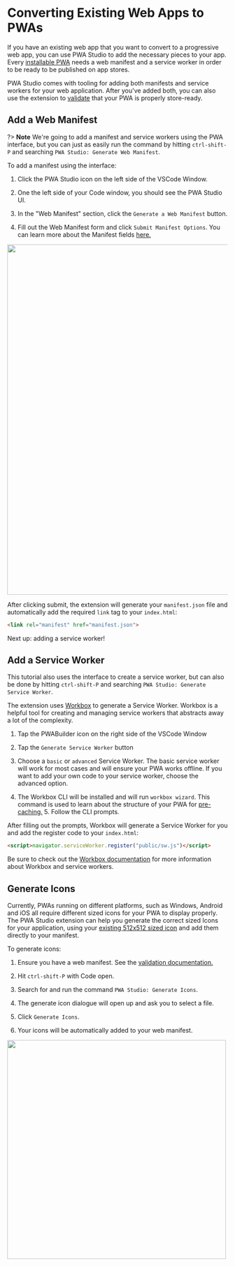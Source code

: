 # Converting Existing Web Apps to PWAs

If you have an existing web app that you want to convert to a progressive web app, you can use PWA Studio to add the necessary pieces to your app.
Every [installable PWA](https://developer.mozilla.org/en-US/docs/Web/Progressive_web_apps/Installable_PWAs) needs a web manifest and a service worker in order to be ready to be published on app stores.

PWA Studio comes with tooling for adding both manifests and service workers for your web application. After you've added both, you can also use the extension to [validate]() that your PWA is properly store-ready.


## Add a Web Manifest

?> **Note** We're going to add a manifest and service workers using the PWA interface, but you can just as easily run the command by hitting `ctrl-shift-P` and searching `PWA Studio: Generate Web Manifest`.

To add a manifest using the interface:

1. Click the PWA Studio icon on the left side of the VSCode Window.
   
2. One the left side of your Code window, you should see the PWA Studio UI.
   
3. In the "Web Manifest" section, click the `Generate a Web Manifest` button.
   
4. Fill out the Web Manifest form and click `Submit Manifest Options`. You can learn more about the Manifest fields [here.](https://developer.mozilla.org/en-US/docs/Web/Manifest)

<div class="docs-image">
    <img src="/assets/studio/quick-start/web-manifest-form.png" width=800>
</div>


After clicking submit, the extension will generate your `manifest.json` file and automatically add the required `link` tag to your `index.html`:
```html
<link rel="manifest" href="manifest.json">
```

Next up: adding a service worker! 


## Add a Service Worker
This tutorial also uses the interface to create a service worker, but can also be done by hitting `ctrl-shift-P` and searching `PWA Studio: Generate Service Worker`.

The extension uses [Workbox](https://developers.google.com/web/tools/workbox/) to generate a Service Worker. Workbox is a helpful tool for creating and managing service workers that abstracts away a lot of the complexity.

1. Tap the PWABuilder icon on the right side of the VSCode Window

2. Tap the `Generate Service Worker` button

3. Choose a `basic` or `advanced` Service Worker.
The basic service worker will work for most cases and will ensure your PWA works offline. If you want to add your own code to your service worker, choose the advanced option.

4. The Workbox CLI will be installed and will run `workbox wizard`. This command is used to learn about the structure of your PWA for [pre-caching.](https://developers.google.com/web/tools/workbox/modules/workbox-precaching#what_is_precaching) 
[](..\..\..\pwabuilder-vscode.wiki\images\generate-icons.png)5. Follow the CLI prompts.
   
After filling out the prompts, Workbox will generate a Service Worker for you and add the register code to your `index.html`:

```html
<script>navigator.serviceWorker.register("public/sw.js")</script>
```

Be sure to check out the [Workbox documentation](https://developers.google.com/web/tools/workbox/modules/workbox-cli#setup_and_configuration) for more information about Workbox and service workers.

## Generate Icons

Currently, PWAs running on different platforms, such as Windows, Android and iOS all require different sized icons for your PWA to display properly. The PWA Studio extension can help you generate the correct sized Icons for your application, using your [existing 512x512 sized icon](https://blog.pwabuilder.com/docs/image-recommendations-for-windows-pwa-packages/) and add them directly to your manifest.

To generate icons:

1. Ensure you have a web manifest. See the [validation documentation.](Validate.md)
   
2. Hit `ctrl-shift-P` with Code open.
   
3. Search for and run the command `PWA Studio: Generate Icons`.
   
4. The generate icon dialogue will open up and ask you to select a file.
   
5. Click `Generate Icons`.
   
6. Your icons will be automatically added to your web manifest.

<div class="docs-image">
    <img src="/assets/studio/quick-start/generate-icons.png" width=500>
</div>